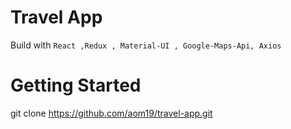 # Travel App
Build with `React ,Redux , Material-UI , Google-Maps-Api, Axios`


# Getting Started
git clone https://github.com/aom19/travel-app.git



